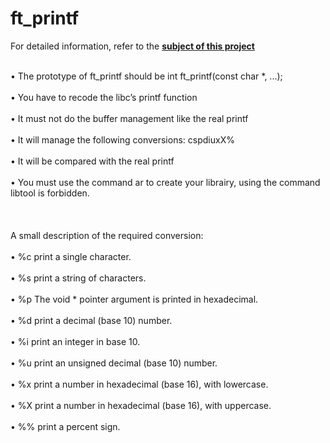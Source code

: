 # ft_printf

For detailed information, refer to the **[subject of this project](https://github.com/ilnrzakirov/ft_printf/blob/main/en.subject.pdf)**

<br> • The prototype of ft_printf should be int ft_printf(const char *, ...); </br>
<br> • You have to recode the libc’s printf function </br>
<br> • It must not do the buffer management like the real printf </br>
<br> • It will manage the following conversions: cspdiuxX% </br>
<br> • It will be compared with the real printf </br>
<br> • You must use the command ar to create your librairy, using the command libtool
is forbidden. </br>
<br> </br>
<br> A small description of the required conversion:</br>
<br> • %c print a single character.</br>
<br> • %s print a string of characters.</br>
<br> • %p The void * pointer argument is printed in hexadecimal.</br>
<br> • %d print a decimal (base 10) number.</br>
<br> • %i print an integer in base 10.</br>
<br> • %u print an unsigned decimal (base 10) number.</br>
<br> • %x print a number in hexadecimal (base 16), with lowercase.</br>
<br> • %X print a number in hexadecimal (base 16), with uppercase.</br>
<br> • %% print a percent sign.</br>
